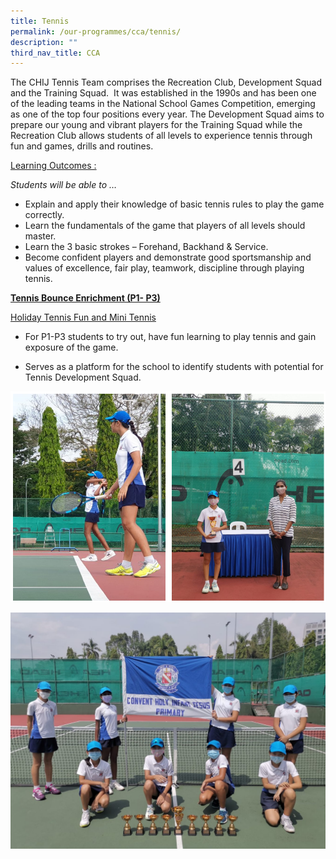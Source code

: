 ```yaml
---
title: Tennis
permalink: /our-programmes/cca/tennis/
description: ""
third_nav_title: CCA
---
```

The CHIJ Tennis Team comprises the Recreation Club, Development Squad and the Training Squad.  It was established in the 1990s and has been one of the leading teams in the National School Games Competition, emerging as one of the top four positions every year. The Development Squad aims to prepare our young and vibrant players for the Training Squad while the Recreation Club allows students of all levels to experience tennis through fun and games, drills and routines.

<u>Learning Outcomes :</u>

_Students will be able to …_

*   Explain and apply their knowledge of basic tennis rules to play the game correctly.
*   Learn the fundamentals of the game that players of all levels should master.
*   Learn the 3 basic strokes – Forehand, Backhand & Service.
*   Become confident players and demonstrate good sportsmanship and values of excellence, fair play, teamwork, discipline through playing tennis.

**<u>Tennis Bounce Enrichment (P1- P3)</u>**

<u>Holiday Tennis Fun and Mini Tennis</u>

*   For P1-P3 students to try out, have fun learning to play tennis and gain exposure of the game.

*   Serves as a platform for the school to identify students with potential for Tennis Development Squad.

![Tennis](/images/Tennis_1.png)

![Tennis](/images/Tennis_2.jpg)